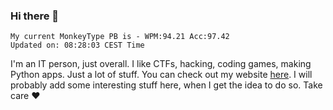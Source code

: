 ### Hi there 👋
<!-- PB START -->
```
My current MonkeyType PB is - WPM:94.21 Acc:97.42
Updated on: 08:28:03 CEST Time
```
<!-- PB END -->
I'm an IT person, just overall. I like CTFs, hacking, coding games, making Python apps. Just a lot of stuff.
You can check out my website [here](https://skill3472.github.io/).
I will probably add some interesting stuff here, when I get the idea to do so. Take care ❤️
